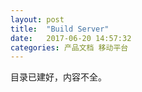 ```yaml
---
layout: post
title:  "Build Server"
date:   2017-06-20 14:57:32
categories: 产品文档 移动平台
---
```


目录已建好，内容不全。
